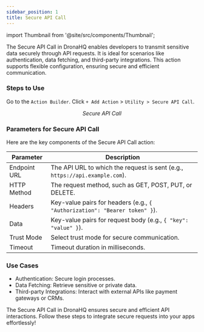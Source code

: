 ```yaml
---
sidebar_position: 1
title: Secure API Call
---
```

import Thumbnail from '@site/src/components/Thumbnail';


The Secure API Call in DronaHQ enables developers to transmit sensitive data securely through API requests. It is ideal for scenarios like authentication, data fetching, and third-party integrations. This action supports flexible configuration, ensuring secure and efficient communication.

### Steps to Use 

 Go to the `Action Builder`. Click `+ Add Action` > `Utility > Secure API Call`.

<figure>
<Thumbnail src="/img/reference/actionflow-blocks/secure-api-call/secure-api-call.png" alt="Secure API Call" />
<figcaption align='center'><i>Secure API Call</i></figcaption>
</figure>

### Parameters for Secure API Call

Here are the key components of the Secure API Call action:

| Parameter      |  Description |
|----------------|-------------|
| Endpoint URL | The API URL to which the request is sent (e.g., `https://api.example.com`). |
| HTTP Method |  The request method, such as GET, POST, PUT, or DELETE. |
| Headers     |  Key-value pairs for headers (e.g., `{ "Authorization": "Bearer token" }`). |
| Data        |  Key-value pairs for request body (e.g., `{ "key": "value" }`). |
| Trust Mode  |  Select trust mode for secure communication. |
| Timeout     |  Timeout duration in milliseconds. |

<figure>
<Thumbnail src="/img/reference/actionflow-blocks/secure-api-call/secure-api-call-config.png" alt="Secure API Call" />
</figure>

### Use Cases
- Authentication: Secure login processes.
- Data Fetching: Retrieve sensitive or private data.
- Third-party Integrations: Interact with external APIs like payment gateways or CRMs.

The Secure API Call in DronaHQ ensures secure and efficient API interactions. Follow these steps to integrate secure requests into your apps effortlessly!

